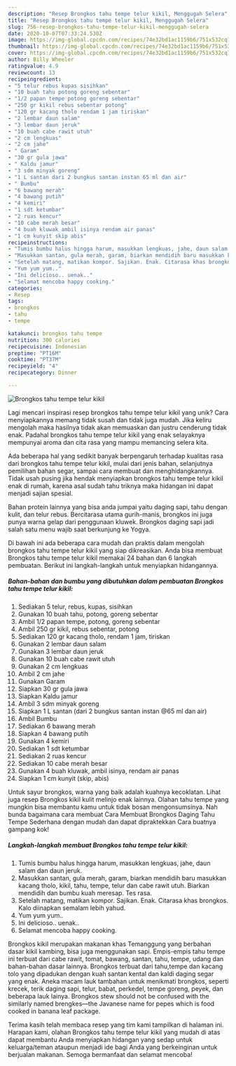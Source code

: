 ```yaml
---
description: "Resep Brongkos tahu tempe telur kikil, Menggugah Selera"
title: "Resep Brongkos tahu tempe telur kikil, Menggugah Selera"
slug: 756-resep-brongkos-tahu-tempe-telur-kikil-menggugah-selera
date: 2020-10-07T07:33:24.530Z
image: https://img-global.cpcdn.com/recipes/74e32bd1ac1159b6/751x532cq70/brongkos-tahu-tempe-telur-kikil-foto-resep-utama.jpg
thumbnail: https://img-global.cpcdn.com/recipes/74e32bd1ac1159b6/751x532cq70/brongkos-tahu-tempe-telur-kikil-foto-resep-utama.jpg
cover: https://img-global.cpcdn.com/recipes/74e32bd1ac1159b6/751x532cq70/brongkos-tahu-tempe-telur-kikil-foto-resep-utama.jpg
author: Billy Wheeler
ratingvalue: 4.9
reviewcount: 13
recipeingredient:
- "5 telur rebus kupas sisihkan"
- "10 buah tahu potong goreng sebentar"
- "1/2 papan tempe potong goreng sebentar"
- "250 gr kikil rebus sebentar potong"
- "120 gr kacang tholo rendam 1 jam tiriskan"
- "2 lembar daun salam"
- "3 lembar daun jeruk"
- "10 buah cabe rawit utuh"
- "2 cm lengkuas"
- "2 cm jahe"
- " Garam"
- "30 gr gula jawa"
- " Kaldu jamur"
- "3 sdm minyak goreng"
- "1 L santan dari 2 bungkus santan instan 65 ml dan air"
- " Bumbu"
- "6 bawang merah"
- "4 bawang putih"
- "4 kemiri"
- "1 sdt ketumbar"
- "2 ruas kencur"
- "10 cabe merah besar"
- "4 buah kluwak ambil isinya rendam air panas"
- "1 cm kunyit skip abis"
recipeinstructions:
- "Tumis bumbu halus hingga harum, masukkan lengkuas, jahe, daun salam dan daun jeruk."
- "Masukkan santan, gula merah, garam, biarkan mendidih baru masukkan kacang tholo, kikil, tahu, tempe, telur dan cabe rawit utuh. Biarkan mendidih dan bumbu kuah meresap. Tes rasa."
- "Setelah matang, matikan kompor. Sajikan. Enak. Citarasa khas brongkos. Kalo diinapkan semalam lebih yahud."
- "Yum yum yum.."
- "Ini delicioso.. uenak.."
- "Selamat mencoba happy cooking."
categories:
- Resep
tags:
- brongkos
- tahu
- tempe

katakunci: brongkos tahu tempe 
nutrition: 300 calories
recipecuisine: Indonesian
preptime: "PT16M"
cooktime: "PT37M"
recipeyield: "4"
recipecategory: Dinner

---
```



![Brongkos tahu tempe telur kikil](https://img-global.cpcdn.com/recipes/74e32bd1ac1159b6/751x532cq70/brongkos-tahu-tempe-telur-kikil-foto-resep-utama.jpg)

Lagi mencari inspirasi resep brongkos tahu tempe telur kikil yang unik? Cara menyiapkannya memang tidak susah dan tidak juga mudah. Jika keliru mengolah maka hasilnya tidak akan memuaskan dan justru cenderung tidak enak. Padahal brongkos tahu tempe telur kikil yang enak selayaknya mempunyai aroma dan cita rasa yang mampu memancing selera kita.

Ada beberapa hal yang sedikit banyak berpengaruh terhadap kualitas rasa dari brongkos tahu tempe telur kikil, mulai dari jenis bahan, selanjutnya pemilihan bahan segar, sampai cara membuat dan menghidangkannya. Tidak usah pusing jika hendak menyiapkan brongkos tahu tempe telur kikil enak di rumah, karena asal sudah tahu triknya maka hidangan ini dapat menjadi sajian spesial.

Bahan protein lainnya yang bisa anda jumpai yaitu daging sapi, tahu dengan kulit, dan telur rebus. Bercitarasa utama gurih-manis, brongkos ini juga punya warna gelap dari penggunaan kluwek. Brongkos daging sapi jadi salah satu menu wajib saat berkunjung ke Yogya.


Di bawah ini ada beberapa cara mudah dan praktis dalam mengolah brongkos tahu tempe telur kikil yang siap dikreasikan. Anda bisa membuat Brongkos tahu tempe telur kikil memakai 24 bahan dan 6 langkah pembuatan. Berikut ini langkah-langkah untuk menyiapkan hidangannya.

<!--inarticleads1-->

##### Bahan-bahan dan bumbu yang dibutuhkan dalam pembuatan Brongkos tahu tempe telur kikil:

1. Sediakan 5 telur, rebus, kupas, sisihkan
1. Gunakan 10 buah tahu, potong, goreng sebentar
1. Ambil 1/2 papan tempe, potong, goreng sebentar
1. Ambil 250 gr kikil, rebus sebentar, potong
1. Sediakan 120 gr kacang tholo, rendam 1 jam, tiriskan
1. Gunakan 2 lembar daun salam
1. Gunakan 3 lembar daun jeruk
1. Gunakan 10 buah cabe rawit utuh
1. Gunakan 2 cm lengkuas
1. Ambil 2 cm jahe
1. Gunakan  Garam
1. Siapkan 30 gr gula jawa
1. Siapkan  Kaldu jamur
1. Ambil 3 sdm minyak goreng
1. Siapkan 1 L santan (dari 2 bungkus santan instan @65 ml dan air)
1. Ambil  Bumbu
1. Sediakan 6 bawang merah
1. Siapkan 4 bawang putih
1. Gunakan 4 kemiri
1. Sediakan 1 sdt ketumbar
1. Sediakan 2 ruas kencur
1. Sediakan 10 cabe merah besar
1. Gunakan 4 buah kluwak, ambil isinya, rendam air panas
1. Siapkan 1 cm kunyit (skip, abis)


Untuk sayur brongkos, warna yang baik adalah kuahnya kecoklatan. Lihat juga resep Brongkos kikil kulit melinjo enak lainnya. Olahan tahu tempe yang mungkin bisa membantu kamu untuk tidak bosan mengonsumsinya. Nah bunda bagaimana cara membuat Cara Membuat Brongkos Daging Tahu Tempe Sederhana dengan mudah dan dapat dipraktekkan Cara buatnya gampang kok! 

<!--inarticleads2-->

##### Langkah-langkah membuat Brongkos tahu tempe telur kikil:

1. Tumis bumbu halus hingga harum, masukkan lengkuas, jahe, daun salam dan daun jeruk.
1. Masukkan santan, gula merah, garam, biarkan mendidih baru masukkan kacang tholo, kikil, tahu, tempe, telur dan cabe rawit utuh. Biarkan mendidih dan bumbu kuah meresap. Tes rasa.
1. Setelah matang, matikan kompor. Sajikan. Enak. Citarasa khas brongkos. Kalo diinapkan semalam lebih yahud.
1. Yum yum yum..
1. Ini delicioso.. uenak..
1. Selamat mencoba happy cooking.


Brongkos kikil merupakan makanan khas Temanggung yang berbahan dasar kikil kambing, bisa juga menggunakan sapi. Empis-empis tahu tempe ini terbuat dari cabe rawit, tomat, bawang, santan, tahu, tempe, udang dan bahan-bahan dasar lainnya. Brongkos terbuat dari tahu,tempe dan kacang tolo yang dipadukan dengan kuah santan kental dan kaldi daging segar yang enak. Aneka macam lauk tambahan untuk menikmati brongkos, seperti krecek, terik daging sapi, telur, babat, perkedel, tempe goreng, peyek, dan beberapa lauk lainya. Brongkos stew should not be confused with the similarly named brengkes—the Javanese name for pepes which is food cooked in banana leaf package. 

Terima kasih telah membaca resep yang tim kami tampilkan di halaman ini. Harapan kami, olahan Brongkos tahu tempe telur kikil yang mudah di atas dapat membantu Anda menyiapkan hidangan yang sedap untuk keluarga/teman ataupun menjadi ide bagi Anda yang berkeinginan untuk berjualan makanan. Semoga bermanfaat dan selamat mencoba!
